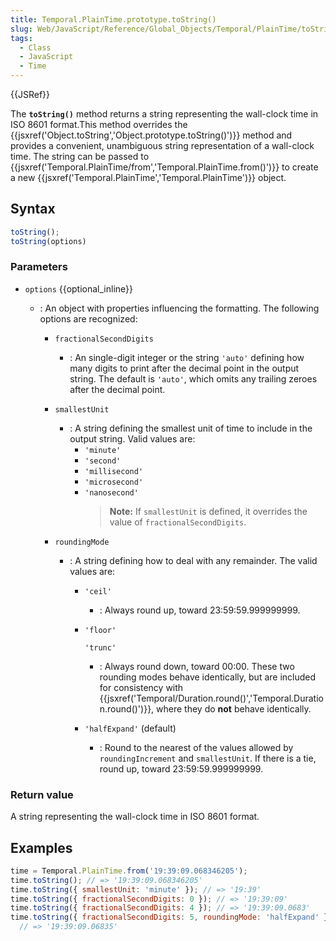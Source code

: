 ```yaml
---
title: Temporal.PlainTime.prototype.toString()
slug: Web/JavaScript/Reference/Global_Objects/Temporal/PlainTime/toString
tags:
  - Class
  - JavaScript
  - Time
---
```

{{JSRef}}

The **`toString()`** method returns a string representing the wall-clock time in
ISO 8601 format.This method overrides the
{{jsxref('Object.toString','Object.prototype.toString()')}}
method and provides a convenient, unambiguous string representation of a
wall-clock time. The string can be passed to
{{jsxref('Temporal.PlainTime/from','Temporal.PlainTime.from()')}}
to create a new
{{jsxref('Temporal.PlainTime','Temporal.PlainTime')}} object.

## Syntax

```js
toString();
toString(options)
```

### Parameters

- `options` {{optional_inline}}

  - : An object with properties influencing the formatting. The following
    options are recognized:

    - `fractionalSecondDigits`
      - : An single-digit integer or the string `'auto'` defining how many
        digits to print after the decimal point in the output string. The
        default is `'auto'`, which omits any trailing zeroes after the decimal
        point.
    - `smallestUnit`
      - : A string defining the smallest unit of time to include in the output
        string. Valid values are:
        - `'minute'`
        - `'second'`
        - `'millisecond'`
        - `'microsecond'`
        - `'nanosecond'`
          > **Note:** If `smallestUnit` is defined, it overrides the value of
          > `fractionalSecondDigits`.
    - `roundingMode`

      - : A string defining how to deal with any remainder. The valid values
        are:

        - `'ceil'`
          - : Always round up, toward 23:59:59.999999999.
        - `'floor'`

          `'trunc'`

          - : Always round down, toward 00:00. These two rounding modes behave
            identically, but are included for consistency with
            {{jsxref('Temporal/Duration.round()','Temporal.Duration.round()')}},
            where they do **not** behave identically.

        - `'halfExpand'` (default)
          - : Round to the nearest of the values allowed by `roundingIncrement`
            and `smallestUnit`. If there is a tie, round up, toward
            23:59:59.999999999.

### Return value

A string representing the wall-clock time in ISO 8601 format.

## Examples

```js
time = Temporal.PlainTime.from('19:39:09.068346205');
time.toString(); // => '19:39:09.068346205'
time.toString({ smallestUnit: 'minute' }); // => '19:39'
time.toString({ fractionalSecondDigits: 0 }); // => '19:39:09'
time.toString({ fractionalSecondDigits: 4 }); // => '19:39:09.0683'
time.toString({ fractionalSecondDigits: 5, roundingMode: 'halfExpand' });
  // => '19:39:09.06835'
```

